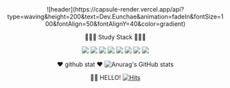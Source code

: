

<div align=center>
![header](https://capsule-render.vercel.app/api?type=waving&height=200&text=Dev.Eunchae&animation=fadeIn&fontSize=100&fontAlign=50&fontAlignY=40&color=gradient)

👩🏻‍💻 Study Stack 👩🏻‍💻
  <div align = center>
    
<img src="https://img.shields.io/badge/html-E34F26?style=for-the-badge&logo=HTML5&logoColor=white">
<img src="https://img.shields.io/badge/CSS-572B6?style=for-the-badge&logo=CSS3&logoColor=white">
<img src="https://img.shields.io/badge/JavaScript-F7DF1E?style=for-the-badge&logo=JavaScript&logoColor=white">
<img src="https://img.shields.io/badge/Next.js-000000?style=for-the-badge&logo=Next.js&logoColor=white">
<img src="https://img.shields.io/badge/GraphQL-E10098?style=for-the-badge&logo=GraphQL&logoColor=white">
<img src="https://img.shields.io/badge/TypeScript-3178C6?style=for-the-badge&logo=TypeScript&logoColor=white">
<img src="https://img.shields.io/badge/styled-components-DB7093?style=for-the-badge&logo=styled-components&logoColor=white">
<img src="https://img.shields.io/badge/Apollo GraphQL-311C87?style=for-the-badge&logo=Apollo GraphQL&logoColor=white">
    
  </div>
  
  ♥️ github stat ♥️
![Anurag's GitHub stats](https://github-readme-stats.vercel.app/api?username=dev-eun-chae&show_icons=true&theme=radical)

🫶🏻 HELLO!
[![Hits](https://hits.seeyoufarm.com/api/count/incr/badge.svg?url=https%3A%2F%2Fgithub.com%2Fgjbae1212%2Fhit-counter&count_bg=%23CE72E8&title_bg=%23555555&icon=github.svg&icon_color=%23E7E7E7&title=hits&edge_flat=false)]([https://hits.seeyoufarm.com](https://github.com/dev-eun-chae))
  
</div>


